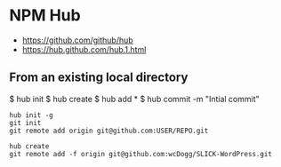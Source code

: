 # NPM Hub

* https://github.com/github/hub
* https://hub.github.com/hub.1.html


## From an existing local directory

$ hub init
$ hub create
$ hub add *
$ hub commit -m "Intial commit"


    hub init -g
    git init
    git remote add origin git@github.com:USER/REPO.git

    hub create
    git remote add -f origin git@github.com:wcDogg/SLICK-WordPress.git